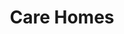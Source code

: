 ---
schema: default
title: Care Homes
organization: Renfrewshire Council
notes: >-
    A layer presenting Care Homes in Renfrewshire Council area
resources:
  - name: Care Homes FEATURE LAYER
  - url: >-
      
  - format: FEATURE LAYER
license: 
category:

  -   Renfrewshire
  - Open Data Platform
  - Open Data
  - Renfrewshire
  - Care Homes
  - Health and Wellbeing
maintainer: Renfrewshire Council
maintainer_email: someone@example.com
---